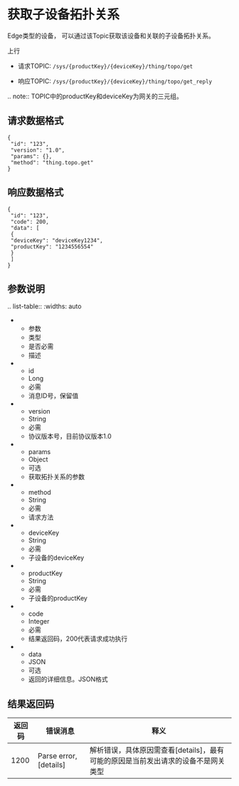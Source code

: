 # 获取子设备拓扑关系

Edge类型的设备， 可以通过该Topic获取该设备和关联的子设备拓扑关系。

上行
- 请求TOPIC: `/sys/{productKey}/{deviceKey}/thing/topo/get`

- 响应TOPIC: `/sys/{productKey}/{deviceKey}/thing/topo/get_reply`

.. note:: TOPIC中的productKey和deviceKey为网关的三元组。

## 请求数据格式

```
{
 "id": "123",
 "version": "1.0",
 "params": {},
 "method": "thing.topo.get"
}

```

## 响应数据格式

```
{
 "id": "123",
 "code": 200,
 "data": [
 {
 "deviceKey": "deviceKey1234",
 "productKey": "1234556554"
 }
 ]
}

```

## 参数说明

.. list-table::
   :widths: auto

   * - 参数
     - 类型
     - 是否必需
     - 描述
   * - id
     - Long
     - 必需
     - 消息ID号，保留值
   * - version
     - String
     - 必需
     - 协议版本号，目前协议版本1.0
   * - params
     - Object
     - 可选
     - 获取拓扑关系的参数
   * - method
     - String
     - 必需
     - 请求方法
   * - deviceKey
     - String
     - 必需
     - 子设备的deviceKey
   * - productKey
     - String
     - 必需
     - 子设备的productKey
   * - code
     - Integer
     - 必需
     - 结果返回码，200代表请求成功执行
   * - data
     - JSON
     - 可选
     - 返回的详细信息。JSON格式

## 结果返回码

| 返回码 | 错误消息 | 释义 |
|---------|---------|---------|
| 1200 | Parse error, \[details\] | 解析错误，具体原因需查看\[details\]，最有可能的原因是当前发出请求的设备不是网关类型 |

<!--end-->
